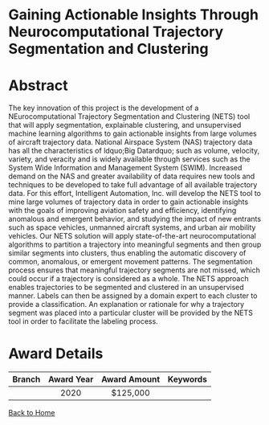 
Gaining Actionable Insights Through Neurocomputational Trajectory Segmentation and Clustering
=============================================================================================

# Abstract


The key innovation of this project is the development of a NEurocomputational Trajectory Segmentation and Clustering (NETS) tool that will apply segmentation, explainable clustering, and unsupervised machine learning algorithms to gain actionable insights from large volumes of aircraft trajectory data. National Airspace System (NAS) trajectory data has all the characteristics of ldquo;Big Datardquo; such as volume, velocity, variety, and veracity and is widely available through services such as the System Wide Information and Management System (SWIM). Increased demand on the NAS and greater availability of data requires new tools and techniques to be developed to take full advantage of all available trajectory data. For this effort, Intelligent Automation, Inc. will develop the NETS tool to mine large volumes of trajectory data in order to gain actionable insights with the goals of improving aviation safety and efficiency, identifying anomalous and emergent behavior, and studying the impact of new entrants such as space vehicles, unmanned aircraft systems, and urban air mobility vehicles. Our NETS solution will apply state-of-the-art neurocomputational algorithms to partition a trajectory into meaningful segments and then group similar segments into clusters, thus enabling the automatic discovery of common, anomalous, or emergent movement patterns. The segmentation process ensures that meaningful trajectory segments are not missed, which could occur if a trajectory is considered as a whole. The NETS approach enables trajectories to be segmented and clustered in an unsupervised manner. Labels can then be assigned by a domain expert to each cluster to provide a classification. An explanation or rationale for why a trajectory segment was placed into a particular cluster will be provided by the NETS tool in order to facilitate the labeling process.  

# Award Details

|Branch|Award Year|Award Amount|Keywords|
| :---: | :---: | :---: | :---: |
||2020|$125,000||
  
  


[Back to Home](https://github.com/chrischow/dod_sbir_awards/Reports/CC/#677)